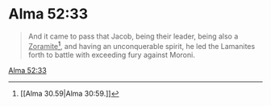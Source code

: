 # Alma 52:33

> And it came to pass that Jacob, being their leader, being also a <u>Zoramite</u>[^a], and having an unconquerable spirit, he led the Lamanites forth to battle with exceeding fury against Moroni.

[Alma 52:33](https://www.churchofjesuschrist.org/study/scriptures/bofm/alma/52?lang=eng&id=p33#p33)


[^a]: [[Alma 30.59|Alma 30:59.]]
